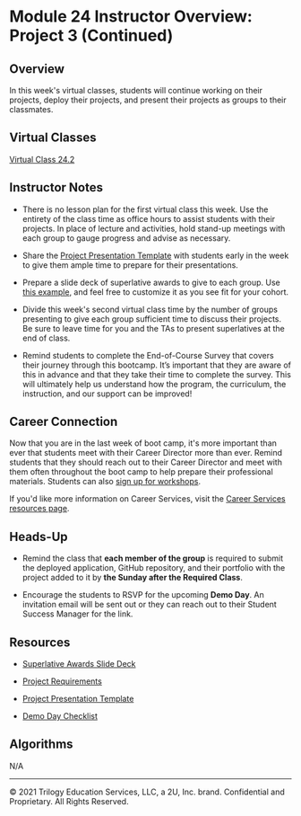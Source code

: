 # Module 24 Instructor Overview: Project 3 (Continued)

## Overview

In this week's virtual classes, students will continue working on their projects, deploy their projects, and present their projects as groups to their classmates. 

## Virtual Classes

[Virtual Class 24.2](./24.2-REQUIRED.md)

## Instructor Notes

* There is no lesson plan for the first virtual class this week. Use the entirety of the class time as office hours to assist students with their projects. In place of lecture and activities, hold stand-up meetings with each group to gauge progress and advise as necessary.

* Share the [Project Presentation Template](https://docs.google.com/presentation/d/10QaO9KH8HtUXj__81ve0SZcpO5DbMbqqQr4iPpbwKks/edit?usp=sharing) with students early in the week to give them ample time to prepare for their presentations.

* Prepare a slide deck of superlative awards to give to each group. Use [this example](https://docs.google.com/presentation/d/1QlPJhHnHvLLtKheKl4opm7tibkjjALZeAzwVvZdJDO0/edit?usp=sharing), and feel free to customize it as you see fit for your cohort.

* Divide this week's second virtual class time by the number of groups presenting to give each group sufficient time to discuss their projects. Be sure to leave time for you and the TAs to present superlatives at the end of class.

* Remind students to complete the End-of-Course Survey that covers their journey through this bootcamp. It’s important that they are aware of this in advance and that they take their time to complete the survey. This will ultimately help us understand how the program, the curriculum, the instruction, and our support can be improved!

## Career Connection

Now that you are in the last week of boot camp, it's more important than ever that students meet with their Career Director more than ever.  Remind students that they should reach out to their Career Director and meet with them often throughout the boot camp to help prepare their professional materials. Students can also [sign up for workshops](https://careerservicesonlineevents.splashthat.com/).

If you'd like more information on Career Services, visit the [Career Services resources page](https://mycareerspot.org/).

## Heads-Up

* Remind the class that **each member of the group** is required to submit the deployed application, GitHub repository, and their portfolio with the project added to it by **the Sunday after the Required Class**. 

* Encourage the students to RSVP for the upcoming **Demo Day**. An invitation email will be sent out or they can reach out to their Student Success Manager for the link.

## Resources

* [Superlative Awards Slide Deck](https://docs.google.com/presentation/d/1QlPJhHnHvLLtKheKl4opm7tibkjjALZeAzwVvZdJDO0/edit?usp=sharing) 

* [Project Requirements](../../01-Class-Content/22-State/04-Supplemental/Project-Requirements.md)

* [Project Presentation Template](https://docs.google.com/presentation/d/10QaO9KH8HtUXj__81ve0SZcpO5DbMbqqQr4iPpbwKks/edit?usp=sharing)

* [Demo Day Checklist](https://docs.google.com/document/d/1ncrQ3X7QsgyO_rcEIKdAeW28jT-niDZkwpFBWK7x-nI/edit)

## Algorithms

N/A

---
© 2021 Trilogy Education Services, LLC, a 2U, Inc. brand.  Confidential and Proprietary.  All Rights Reserved.
